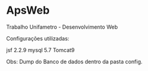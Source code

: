 # ApsWeb
Trabalho Unifametro - Desenvolvimento Web

Configurações utilizadas:

jsf 2.2.9
mysql 5.7
Tomcat9

Obs: Dump do Banco de dados dentro da pasta config.


